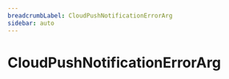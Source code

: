 ```yaml
---
breadcrumbLabel: CloudPushNotificationErrorArg
sidebar: auto
---
```


# CloudPushNotificationErrorArg

<ProxySummary/>

<ApiDocs/>
